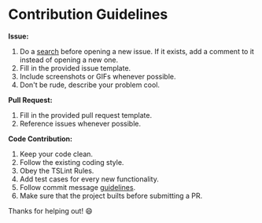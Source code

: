 # Contribution Guidelines

**Issue:**

1. Do a [search](https://github.com/JimiC/node-directory-structure-integrity/issues?q=is%3Aopen+is%3Aissue) before opening a new issue. If it exists, add a comment to it instead of opening a new one.
1. Fill in the provided issue template.
1. Include screenshots or GIFs whenever possible.
1. Don't be rude, describe your problem cool.

**Pull Request:**

1. Fill in the provided pull request template.
1. Reference issues whenever possible.

**Code Contribution:**

1. Keep your code clean.
1. Follow the existing coding style.
1. Obey the TSLint Rules.
1. Add test cases for every new functionality.
1. Follow commit message [guidelines](https://gist.github.com/robertpainsi/b632364184e70900af4ab688decf6f53).
1. Make sure that the project builts before submitting a PR.

Thanks for helping out! :smile:
